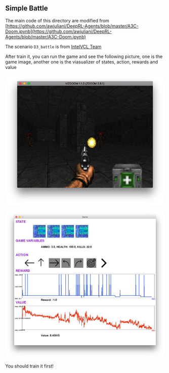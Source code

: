 Simple Battle
---

The main code of this directory are modified from [https://github.com/awjuliani/DeepRL-Agents/blob/master/A3C-Doom.ipynb](https://github.com/awjuliani/DeepRL-Agents/blob/master/A3C-Doom.ipynb)

The scenario `D3_battle` is from [IntelVCL Team](https://github.com/IntelVCL/DirectFuturePrediction/tree/master/maps)

After train it, you can run the game and see the following picture, one is the game image, another one is the viasualizer of states, action, rewards and value

![Game picture](https://raw.githubusercontent.com/GoingMyWay/ViZDoomAgents/master/battle/images/battle.jpg)

![Game running state visualizer](https://raw.githubusercontent.com/GoingMyWay/ViZDoomAgents/master/battle/images/visualizer.jpg)


You should train it first!
